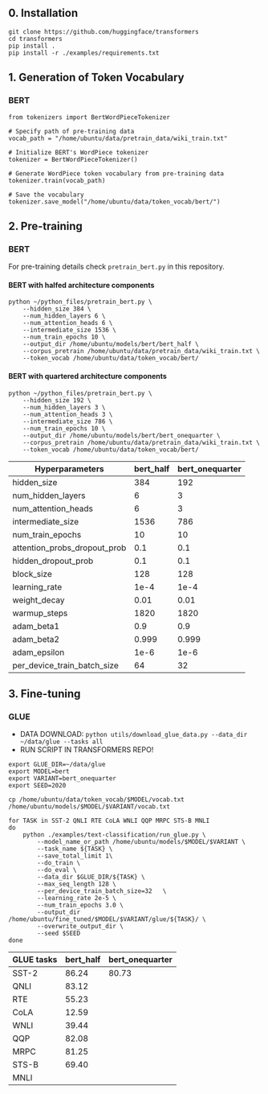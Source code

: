 
## 0. Installation

```
git clone https://github.com/huggingface/transformers
cd transformers
pip install .
pip install -r ./examples/requirements.txt
```

## 1. Generation of Token Vocabulary

### BERT
```
from tokenizers import BertWordPieceTokenizer

# Specify path of pre-training data
vocab_path = "/home/ubuntu/data/pretrain_data/wiki_train.txt"

# Initialize BERT's WordPiece tokenizer 
tokenizer = BertWordPieceTokenizer()

# Generate WordPiece token vocabulary from pre-training data
tokenizer.train(vocab_path)

# Save the vocabulary
tokenizer.save_model("/home/ubuntu/data/token_vocab/bert/")
```

## 2. Pre-training

### BERT

For pre-training details check `pretrain_bert.py` in this repository.

#### BERT with halfed architecture components
```
python ~/python_files/pretrain_bert.py \
    --hidden_size 384 \
    --num_hidden_layers 6 \
    --num_attention_heads 6 \
    --intermediate_size 1536 \
    --num_train_epochs 10 \
    --output_dir /home/ubuntu/models/bert/bert_half \
    --corpus_pretrain /home/ubuntu/data/pretrain_data/wiki_train.txt \
    --token_vocab /home/ubuntu/data/token_vocab/bert/
```

#### BERT with quartered architecture components
```
python ~/python_files/pretrain_bert.py \
    --hidden_size 192 \
    --num_hidden_layers 3 \
    --num_attention_heads 3 \
    --intermediate_size 786 \
    --num_train_epochs 10 \
    --output_dir /home/ubuntu/models/bert/bert_onequarter \
    --corpus_pretrain /home/ubuntu/data/pretrain_data/wiki_train.txt \
    --token_vocab /home/ubuntu/data/token_vocab/bert/
```

Hyperparameters               | bert_half | bert_onequarter 
------------------------------| ----------|------------------
hidden_size                   | 384       |      192
num_hidden_layers             | 6         |        3
num_attention_heads           | 6         |        3
intermediate_size             | 1536      |      786
num_train_epochs              | 10        |       10
attention_probs_dropout_prob  | 0.1       |      0.1
hidden_dropout_prob           | 0.1       |      0.1
block_size                    | 128       |      128
learning_rate                 | 1e-4      |     1e-4
weight_decay                  | 0.01      |     0.01
warmup_steps                  | 1820      |     1820
adam_beta1                    | 0.9       |      0.9
adam_beta2                    | 0.999     |    0.999
adam_epsilon                  | 1e-6      |     1e-6
per_device_train_batch_size   | 64        |       32
 

## 3. Fine-tuning

### GLUE

- DATA DOWNLOAD: `python utils/download_glue_data.py --data_dir ~/data/glue --tasks all`
- RUN SCRIPT IN TRANSFORMERS REPO!

```
export GLUE_DIR=~/data/glue
export MODEL=bert
export VARIANT=bert_onequarter
export SEED=2020

cp /home/ubuntu/data/token_vocab/$MODEL/vocab.txt /home/ubuntu/models/$MODEL/$VARIANT/vocab.txt

for TASK in SST-2 QNLI RTE CoLA WNLI QQP MRPC STS-B MNLI
do
    python ./examples/text-classification/run_glue.py \
        --model_name_or_path /home/ubuntu/models/$MODEL/$VARIANT \
        --task_name ${TASK} \
        --save_total_limit 1\
        --do_train \
        --do_eval \
        --data_dir $GLUE_DIR/${TASK} \
        --max_seq_length 128 \
        --per_device_train_batch_size=32   \
        --learning_rate 2e-5 \
        --num_train_epochs 3.0 \
        --output_dir /home/ubuntu/fine_tuned/$MODEL/$VARIANT/glue/${TASK}/ \
        --overwrite_output_dir \
        --seed $SEED
done
```

GLUE tasks                    | bert_half | bert_onequarter
------------------------------|-----------|-----------------
SST-2                         | 86.24     | 80.73
QNLI                          | 83.12     |
RTE                           | 55.23     |
CoLA                          | 12.59     |
WNLI                          | 39.44     |
QQP                           | 82.08     |
MRPC                          | 81.25     |
STS-B                         | 69.40     |
MNLI                          |           |
